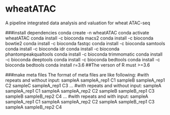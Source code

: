 # wheatATAC
A pipeline integrated  data analysis and valuation for wheat ATAC-seq

###install dependencies
conda create -n wheatATAC
conda activate wheatATAC
conda install -c bioconda macs2 
conda install -c bioconda bowtie2
conda install -c bioconda fastqc
conda install -c bioconda samtools
conda install -c bioconda idr
conda install -c bioconda phantompeakqualtools
conda install -c bioconda trimmomatic
conda install -c bioconda deeptools
conda install -c bioconda bedtools
conda install -c bioconda bedtools
conda install r=3.6  ##The verson of R must >=3.6

###make meta files
The format of meta files are like following:
#with repeats and without input:
sampleA	sampleA_rep1	C1
sampleB	sampleA_rep1	C2
sampleC	sampleA_rep1	C3
...
#with repeats and without input:
sampleA	sampleA_rep1	C1
sampleA	sampleA_rep2	C2
sampleB	sampleB_rep1	C3
sampleB	sampleB_rep2	C4
...
#with repeats and with input:
sampleA	sampleA_rep1	C1
sampleA	sampleA_rep2	C2
sampleA	sampleB_rep1	C3
sampleA	sampleB_rep2	C4
